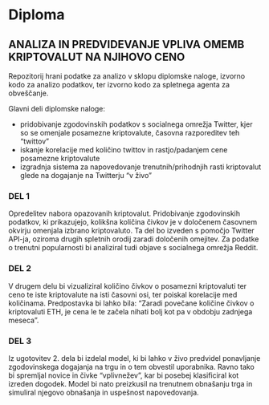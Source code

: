# Diploma
## ANALIZA IN PREDVIDEVANJE VPLIVA OMEMB KRIPTOVALUT NA NJIHOVO CENO 

Repozitorij hrani podatke za analizo v sklopu diplomske naloge, izvorno kodo za analizo podatkov, ter izvorno kodo za spletnega agenta za obveščanje. 

Glavni deli diplomske naloge: 
- pridobivanje zgodovinskih podatkov s socialnega omrežja Twitter, kjer so se omenjale posamezne kriptovalute, časovna razporeditev teh “twittov” 
- iskanje korelacije med količino twittov in rastjo/padanjem cene posamezne kriptovalute
- izgradnja sistema za napovedovanje trenutnih/prihodnjih rasti kriptovalut glede na dogajanje na Twitterju “v živo”

### DEL 1
Opredelitev nabora opazovanih kriptovalut. Pridobivanje zgodovinskih podatkov, ki prikazujejo, kolikšna količina čivkov je v določenem časovnem okvirju omenjala izbrano kriptovaluto. Ta del bo izveden s pomočjo Twitter API-ja, oziroma drugih spletnih orodij zaradi določenih omejitev. 
Za podatke o trenutni popularnosti bi analiziral tudi objave s socialnega omrežja Reddit. 

### DEL 2
V drugem delu bi vizualiziral količino čivkov o posamezni kriptovaluti ter ceno te iste kriptovalute na isti časovni osi, ter poiskal korelacije med količinama. Predpostavka bi lahko bila: “Zaradi povečane količine čivkov o kriptovaluti ETH, je cena le te začela nihati bolj kot pa v obdobju zadnjega meseca”.  

### DEL 3
Iz ugotovitev 2. dela bi izdelal model, ki bi lahko v živo predvidel ponavljanje zgodovinskega dogajanja na trgu in o tem obvestil uporabnika. Ravno tako bi spremljal novice in čivke “vplivnežev”, kar bi posebej klasificiral kot izreden dogodek. 
Model bi nato preizkusil na trenutnem obnašanju trga in simuliral njegovo obnašanja in uspešnost napovedovanja. 

